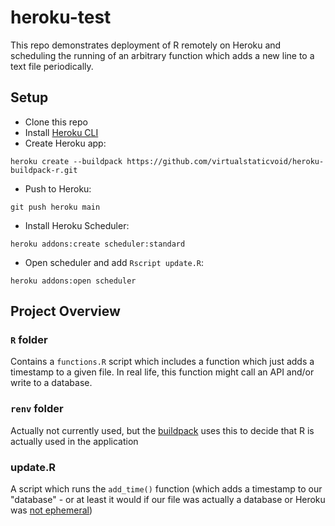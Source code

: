 # heroku-test

This repo demonstrates deployment of R remotely on Heroku and scheduling the running of an arbitrary function which adds a new line to a text file periodically.

## Setup

* Clone this repo
* Install [Heroku CLI](https://devcenter.heroku.com/articles/heroku-cli#install-the-heroku-cli)
* Create Heroku app:

```
heroku create --buildpack https://github.com/virtualstaticvoid/heroku-buildpack-r.git
```
* Push to Heroku:
```
git push heroku main
```
* Install Heroku Scheduler:
```
heroku addons:create scheduler:standard
```
* Open scheduler and add `Rscript update.R`:
```
heroku addons:open scheduler
```

## Project Overview

### `R` folder
Contains a `functions.R` script which includes a function which just adds a timestamp to a given file. In real life, this function might call an API and/or write to a database.

### `renv` folder

Actually not currently used, but the [buildpack](https://elements.heroku.com/buildpacks/virtualstaticvoid/heroku-buildpack-r) uses this to decide that R is actually used in the application

### update.R

A script which runs the `add_time()` function (which adds a timestamp to our "database" - or at least it would if our file was actually a database or Heroku was [not ephemeral](https://help.heroku.com/K1PPS2WM/why-are-my-file-uploads-missing-deleted))